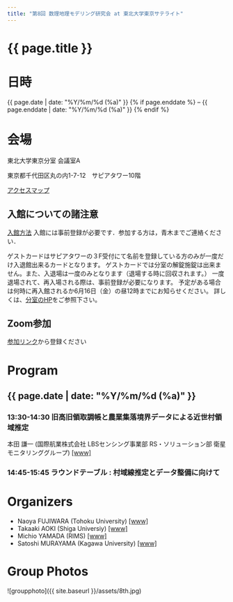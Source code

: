 ```yaml
---
title: "第8回 数理地理モデリング研究会 at 東北大学東京サテライト"
---
```


# {{ page.title }}


# 日時
{{ page.date | date: "%Y/%m/%d (%a)" }} {% if page.enddate %} &ndash; {{ page.enddate | date: "%Y/%m/%d (%a)"  }} {% endif %}

# 会場
東北大学東京分室  会議室A

東京都千代田区丸の内1-7-12　サピアタワー10階

[アクセスマップ](https://www.bureau.tohoku.ac.jp/somu/tokyo/access.html)

## 入館についての諸注意
[入館方法](https://www.bureau.tohoku.ac.jp/somu/tokyo/entry.html?id=ko)
入館には事前登録が必要です．参加する方は，青木までご連絡ください．


ゲストカードはサピアタワーの３F受付にて名前を登録している方のみが一度だけ入退館出来るカードとなります。
ゲストカードでは分室の解錠施錠は出来ません。また、入退場は一度のみとなります（退場する時に回収されます。）
一度退場されて、再入場される際は、事前登録が必要になります。
予定がある場合は何時に再入館されるか6月16日（金）の昼12時までにお知らせください。
詳しくは、[分室のHP](https://www.bureau.tohoku.ac.jp/somu/tokyo/entry.html?id=ko)をご参照下さい。

## Zoom参加

[参加リンク](https://shiga-u-ac-jp.zoom.us/meeting/register/tZUkfuCppjsuH93ssblXaxOPqXdT26qHwkTa)から登録ください

# Program
## {{ page.date | date: "%Y/%m/%d (%a)" }}

### 13:30-14:30 旧高旧領取調帳と農業集落境界データによる近世村領域推定
本田 謙一 (国際航業株式会社 LBSセンシング事業部 RS・ソリューション部 衛星モニタリンググループ) [[www]](https://www.kkc.co.jp/)

### 14:45-15:45 ラウンドテーブル : 村域線推定とデータ整備に向けて



# Organizers
- Naoya FUJIWARA (Tohoku University) [[www]](https://www.is.tohoku.ac.jp/jp/laboratory/list_dept/c10.html)
- Takaaki AOKI (Shiga Universiy) [[www]](https://takaakiaokiwork.github.io/)
- Michio YAMADA (RIMS) [[www]](http://www.kurims.kyoto-u.ac.jp/en/list/YAMADA,%20Michio.html)
- Satoshi MURAYAMA (Kagawa University) [[www]](http://researchmap.jp/read0188434/?lang=en)

# Group Photos
![groupphoto]({{ site.baseurl }}/assets/8th.jpg) 